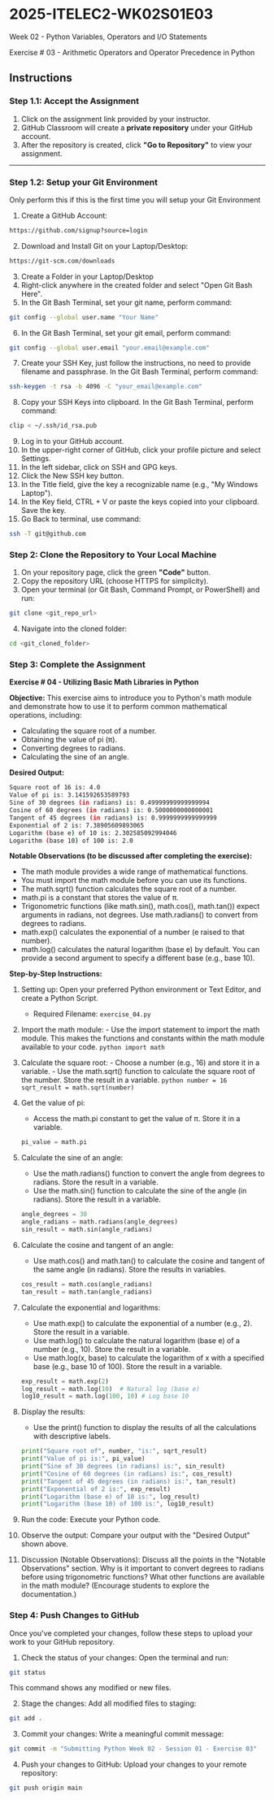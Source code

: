 # 2025-ITELEC2-WK02S01E03
Week 02 - Python Variables, Operators and I/O Statements

Exercise # 03 - Arithmetic Operators and Operator Precedence in Python

## **Instructions**

### **Step 1.1: Accept the Assignment**

   1. Click on the assignment link provided by your instructor.
   2. GitHub Classroom will create a **private repository** under your GitHub account.
   3. After the repository is created, click **"Go to Repository"** to view your assignment.

---

### **Step 1.2: Setup your Git Environment**
Only perform this if this is the first time you will setup your Git Environment

   1. Create a GitHub Account:
   ```bash
   https://github.com/signup?source=login
   ```
      
   2. Download and Install Git on your Laptop/Desktop:
   ```bash
   https://git-scm.com/downloads
   ```
   
   3. Create a Folder in your Laptop/Desktop
   4. Right-click anywhere in the created folder and select "Open Git Bash Here".
   5. In the Git Bash Terminal, set your git name, perform command:
   ```bash
   git config --global user.name "Your Name"
   ```
   
   6. In the Git Bash Terminal, set your git email, perform command:
   ```bash
   git config --global user.email "your.email@example.com"
   ```
   
   7. Create your SSH Key, just follow the instructions, no need to provide filename and passphrase. In the Git Bash Terminal, perform command:
   ```bash
   ssh-keygen -t rsa -b 4096 -C "your_email@example.com"
   ```
   
   8. Copy your SSH Keys into clipboard. In the Git Bash Terminal, perform command:
   ```bash
   clip < ~/.ssh/id_rsa.pub
   ```
   
   9. Log in to your GitHub account.
   10. In the upper-right corner of GitHub, click your profile picture and select Settings.
   11. In the left sidebar, click on SSH and GPG keys.
   12. Click the New SSH key button.
   13. In the Title field, give the key a recognizable name (e.g., "My Windows Laptop").
   14. In the Key field, CTRL + V or paste the keys copied into your clipboard. Save the key.
   15. Go Back to terminal, use command:
   ```bash
   ssh -T git@github.com
   ```

### **Step 2: Clone the Repository to Your Local Machine**

   1. On your repository page, click the green **"Code"** button.
   2. Copy the repository URL (choose HTTPS for simplicity).
   3. Open your terminal (or Git Bash, Command Prompt, or PowerShell) and run:
   
   ```bash
   git clone <git_repo_url>
   ```
   
   4. Navigate into the cloned folder:
   
   ```bash
   cd <git_cloned_folder>
   ```

### **Step 3: Complete the Assignment**

**Exercise # 04 - Utilizing Basic Math Libraries in Python**

   **Objective:**
   This exercise aims to introduce you to Python's math module and demonstrate how to use it to perform common mathematical operations, including: 
   - Calculating the square root of a number.
   - Obtaining the value of pi (π).
   - Converting degrees to radians.
   - Calculating the sine of an angle.

   **Desired Output:**
   ```bash
   Square root of 16 is: 4.0
   Value of pi is: 3.141592653589793
   Sine of 30 degrees (in radians) is: 0.49999999999999994
   Cosine of 60 degrees (in radians) is: 0.5000000000000001
   Tangent of 45 degrees (in radians) is: 0.9999999999999999
   Exponential of 2 is: 7.38905609893065
   Logarithm (base e) of 10 is: 2.302585092994046
   Logarithm (base 10) of 100 is: 2.0
   ```
      
   **Notable Observations (to be discussed after completing the exercise):**
   - The math module provides a wide range of mathematical functions.
   - You must import the math module before you can use its functions.
   - The math.sqrt() function calculates the square root of a number.
   - math.pi is a constant that stores the value of π.
   - Trigonometric functions (like math.sin(), math.cos(), math.tan()) expect arguments in radians, not degrees. Use math.radians() to convert from degrees to radians.
   - math.exp() calculates the exponential of a number (e raised to that number).
   - math.log() calculates the natural logarithm (base e) by default. You can provide a second argument to specify a different base (e.g., base 10).

   **Step-by-Step Instructions:**

   1. Setting up: Open your preferred Python environment or Text Editor, and create a Python Script.
      - Required Filename: `exercise_04.py`
      
   2.  Import the math module:
      - Use the import statement to import the math module. This makes the functions and constants within the math module available to your code.
      ```python
      import math
      ```
      
   3.  Calculate the square root:
      - Choose a number (e.g., 16) and store it in a variable.
      - Use the math.sqrt() function to calculate the square root of the number. Store the result in a variable.
      ```python
      number = 16
      sqrt_result = math.sqrt(number)
      ```

   4. Get the value of pi:
      - Access the math.pi constant to get the value of π. Store it in a variable.
      ```python
      pi_value = math.pi
      ```

   5. Calculate the sine of an angle:
      - Use the math.radians() function to convert the angle from degrees to radians. Store the result in a variable.
      - Use the math.sin() function to calculate the sine of the angle (in radians). Store the result in a variable.
      ```python
      angle_degrees = 30
      angle_radians = math.radians(angle_degrees)
      sin_result = math.sin(angle_radians)
      ```

   6. Calculate the cosine and tangent of an angle:
      - Use math.cos() and math.tan() to calculate the cosine and tangent of the same angle (in radians). Store the results in variables.
      ```python
      cos_result = math.cos(angle_radians)
      tan_result = math.tan(angle_radians)
      ```
         
   7. Calculate the exponential and logarithms:
      - Use math.exp() to calculate the exponential of a number (e.g., 2). Store the result in a variable.
      - Use math.log() to calculate the natural logarithm (base e) of a number (e.g., 10). Store the result in a variable.
      - Use math.log(x, base) to calculate the logarithm of x with a specified base (e.g., base 10 of 100). Store the result in a variable.
      ```python
      exp_result = math.exp(2)
      log_result = math.log(10)  # Natural log (base e)
      log10_result = math.log(100, 10) # Log base 10
      ```
         
   8. Display the results:
      - Use the print() function to display the results of all the calculations with descriptive labels.
      ```python
      print("Square root of", number, "is:", sqrt_result)
      print("Value of pi is:", pi_value)
      print("Sine of 30 degrees (in radians) is:", sin_result)
      print("Cosine of 60 degrees (in radians) is:", cos_result)
      print("Tangent of 45 degrees (in radians) is:", tan_result)
      print("Exponential of 2 is:", exp_result)
      print("Logarithm (base e) of 10 is:", log_result)
      print("Logarithm (base 10) of 100 is:", log10_result)
      ```

   9. Run the code: Execute your Python code.
   10. Observe the output: Compare your output with the "Desired Output" shown above.
   11. Discussion (Notable Observations): Discuss all the points in the "Notable Observations" section.  Why is it important to convert degrees to radians before using trigonometric functions?  What other functions are available in the math module?  (Encourage students to explore the documentation.)

### **Step 4: Push Changes to GitHub**
Once you've completed your changes, follow these steps to upload your work to your GitHub repository.

1. Check the status of your changes:
   Open the terminal and run:
   
```bash
git status
```
   This command shows any modified or new files.
   
2. Stage the changes:
   Add all modified files to staging:
   
```bash
git add .
```
   
3. Commit your changes:
   Write a meaningful commit message:
   
```bash
git commit -m "Submitting Python Week 02 - Session 01 - Exercise 03"
```
   
4. Push your changes to GitHub:
   Upload your changes to your remote repository:
   
```bash
git push origin main
```
